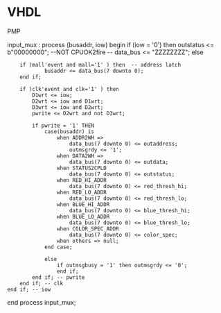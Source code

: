 # VHDL
PMP





input_mux	:	process (busaddr, iow)
begin
	if (iow = '0') then
		outstatus	<= b"00000000"; --NOT CPUOK2fire
	--		data_bus <= "ZZZZZZZZ";
	else 
	
		if (mall'event and mall='1' ) then	-- address latch
				busaddr <= data_bus(7 downto 0);
		end if;
			
		if (clk'event and clk='1' ) then
			D1wrt <= iow;
			D2wrt <= iow and D1wrt;
			D3wrt <= iow and D2wrt;
			pwrite <= D2wrt and not D3wrt;
			
			if pwrite = '1' THEN
				case(busaddr) is
					when ADDR2WH =>
						data_bus(7 downto 0) <= outaddress;
						outmsgrdy <= '1';
					when DATA2WH =>
						data_bus(7 downto 0) <= outdata;
					when STATUS2CPLD
						data_bus(7 downto 0) <= outstatus;
					when RED_HI_ADDR
						data_bus(7 downto 0) <= red_thresh_hi;	
					when RED_LO_ADDR
						data_bus(7 downto 0) <= red_thresh_lo;
					when BLUE_HI_ADDR
						data_bus(7 downto 0) <= blue_thresh_hi;
					when BLUE_LO_ADDR
						data_bus(7 downto 0) <= blue_thresh_lo;
					when COLOR_SPEC_ADDR
						data_bus(7 downto 0) <= color_spec;
					when others => null;
				end case;
				
				else
					if outmsgbusy = '1' then outmsgrdy <= '0';
					end if;
			end if; -- pwrite
		end if; -- clk 
	end if; -- iow
end process input_mux;
